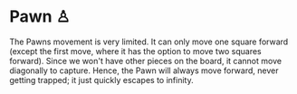 # Pawn &#x2659;

The Pawns movement is very limited. It can only move one square forward
(except the first move, where it has the option to move two squares
forward). Since we won't have other pieces on the board, it cannot move
diagonally to capture. Hence, the Pawn will always move forward, never
getting trapped; it just quickly escapes to infinity.
